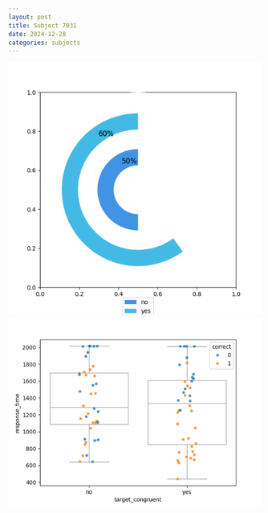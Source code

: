 ```yaml
---
layout: post
title: Subject 7031
date: 2024-12-28
categories: subjects
---
```


![](data/7031/run-10/7031_accuracy_target_congruence.png)
![](data/7031/run-10/7031_rt_congruence.png)
